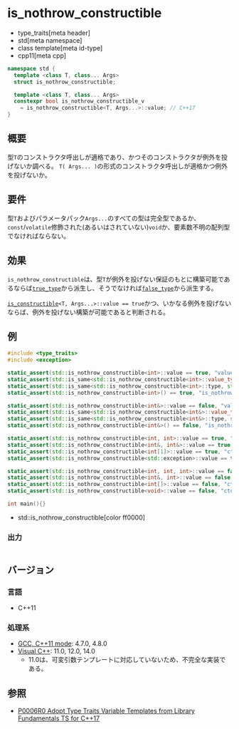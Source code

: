 # is_nothrow_constructible
* type_traits[meta header]
* std[meta namespace]
* class template[meta id-type]
* cpp11[meta cpp]

```cpp
namespace std {
  template <class T, class... Args>
  struct is_nothrow_constructible;

  template <class T, class... Args>
  constexpr bool is_nothrow_constructible_v
    = is_nothrow_constructible<T, Args...>::value; // C++17
}
```

## 概要
型`T`のコンストラクタ呼出しが適格であり、かつそのコンストラクタが例外を投げないか調べる。 
`T( Args... )`の形式のコンストラクタ呼出しが適格かつ例外を投げないか。


## 要件
型`T`およびパラメータパック`Args...`のすべての型は完全型であるか、`const`/`volatile`修飾された(あるいはされていない)`void`か、要素数不明の配列型でなければならない。


## 効果
`is_nothrow_constructible`は、型`T`が例外を投げない保証のもとに構築可能であるならば[`true_type`](true_type.md)から派生し、そうでなければ[`false_type`](false_type.md)から派生する。

[`is_constructible`](is_constructible.md)`<T, Args...>::value == true`かつ、いかなる例外を投げないならば、例外を投げない構築が可能であると判断される。


## 例
```cpp example
#include <type_traits>
#include <exception>

static_assert(std::is_nothrow_constructible<int>::value == true, "value == true, ctor int() is nothrow constructible");
static_assert(std::is_same<std::is_nothrow_constructible<int>::value_type, bool>::value, "value_type == bool");
static_assert(std::is_same<std::is_nothrow_constructible<int>::type, std::true_type>::value, "type == true_type");
static_assert(std::is_nothrow_constructible<int>() == true, "is_nothrow_constructible<int>() == true");

static_assert(std::is_nothrow_constructible<int&>::value == false, "value == false, ctor int&() is not nothrow constructible");
static_assert(std::is_same<std::is_nothrow_constructible<int&>::value_type, bool>::value, "value_type == bool");
static_assert(std::is_same<std::is_nothrow_constructible<int&>::type, std::false_type>::value, "type == false_type");
static_assert(std::is_nothrow_constructible<int&>() == false, "is_nothrow_constructible<int&>() == false");

static_assert(std::is_nothrow_constructible<int, int>::value == true, "ctor int(int) is nothrow constructible");
static_assert(std::is_nothrow_constructible<int&, int&>::value == true, "ctor int&(int&) is nothrow constructible");
static_assert(std::is_nothrow_constructible<int[1]>::value == true, "ctor int[1]() is nothrow constructible");
static_assert(std::is_nothrow_constructible<std::exception>::value == true, "ctor exceptiion() is nothrow constructible");

static_assert(std::is_nothrow_constructible<int, int, int>::value == false, "ctor int(int, int) is not nothrow constructible");
static_assert(std::is_nothrow_constructible<int&, int>::value == false, "ctor int&(int) is not nothrow constructible");
static_assert(std::is_nothrow_constructible<int[]>::value == false, "ctor int[]() is not nothrow constructible");
static_assert(std::is_nothrow_constructible<void>::value == false, "ctor void() is not nothrow constructible");

int main(){}
```
* std::is_nothrow_constructible[color ff0000]

### 出力
```
```

## バージョン
### 言語
- C++11

### 処理系
- [GCC, C++11 mode](/implementation.md#gcc): 4.7.0, 4.8.0
- [Visual C++](/implementation.md#visual_cpp): 11.0, 12.0, 14.0
	- 11.0は、可変引数テンプレートに対応していないため、不完全な実装である。


## 参照
- [P0006R0 Adopt Type Traits Variable Templates from Library Fundamentals TS for C++17](http://www.open-std.org/jtc1/sc22/wg21/docs/papers/2015/p0006r0.html)
